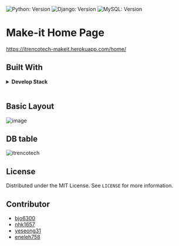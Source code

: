 ![Python: Version](https://img.shields.io/badge/python-3.8.5-blue)
![Django: Version](https://img.shields.io/badge/Django-3.1.3-blue)
![MySQL: Version](https://img.shields.io/badge/Mysql-8.0.27-blue)


# Make-it Home Page
https://itrencotech-makeit.herokuapp.com/home/

## Built With
<details> <summary> <b> Develop Stack   </b></summary>
<br/>

* ![Python](https://img.shields.io/badge/-Python-000000?style=flat&logo=python)
* ![Django](https://img.shields.io/badge/-Django-000000?style=flat&logo=django)
* ![MySQL](https://img.shields.io/badge/-MySQL-000000?style=flat&logo=mysql)    
* ![Google Drive](https://img.shields.io/badge/-GoogleDrive-000000?style=flat&logo=google-drive)  
* ![AWS EC2](https://img.shields.io/badge/-EC2-000000?style=flat&logo=amazon-aws)  
* ![Jira](https://img.shields.io/badge/-Jira-000000?style=flat&logo=jira)  

</details>
<br/>


## Basic Layout
![image](https://user-images.githubusercontent.com/70627982/148470242-313bb656-1c60-463f-8963-4d39c295136a.png)

## DB table
![itrencotech](https://user-images.githubusercontent.com/66625672/153887161-d5575629-29ac-40d3-b082-95a91610a06e.png)



## License

Distributed under the MIT License. See `LICENSE` for more information.

## Contributor
* [bjo6300](https://github.com/bjo6300) <br/>
* [nhk1657](https://github.com/nhk1657) <br/>
* [yeseong31](https://github.com/yeseong31) <br/>
* [eneleh758](https://github.com/eneleh758) <br/>

